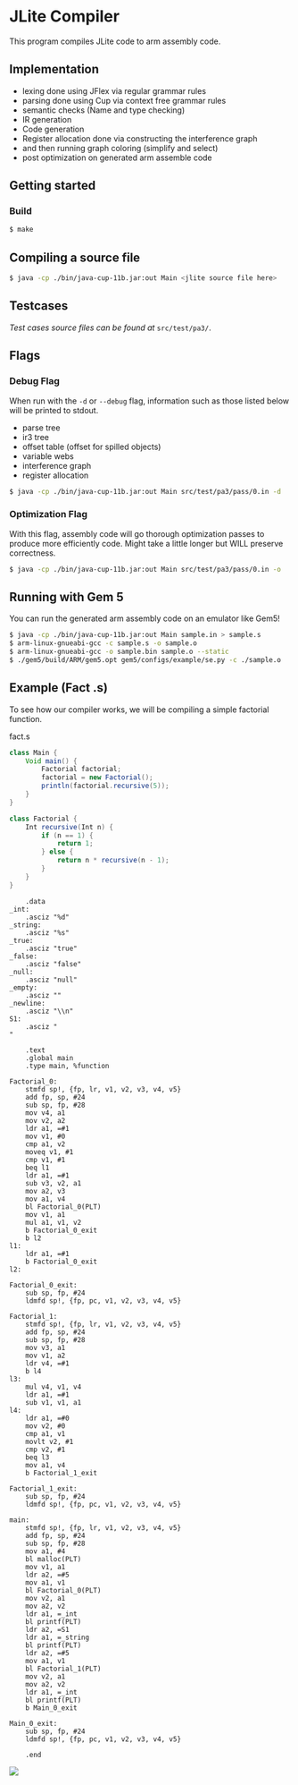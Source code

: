 # JLite Compiler

This program compiles JLite code to arm assembly code.

## Implementation
- lexing done using JFlex via regular grammar rules
- parsing done using Cup via context free grammar rules
- semantic checks (Name and type checking)
- IR generation
- Code generation
- Register allocation done via constructing the interference graph 
- and then running graph coloring (simplify and select)
- post optimization on generated arm assemble code

## Getting started

### Build
````bash
$ make
````

## Compiling a source file
```bash
$ java -cp ./bin/java-cup-11b.jar:out Main <jlite source file here>
```
## Testcases
*Test cases source files can be found at* `src/test/pa3/`.

## Flags

### Debug Flag
When run with the `-d` or `--debug` flag, information such as those listed below will be printed to stdout.
- parse tree
- ir3 tree
- offset table (offset for spilled objects)
- variable webs
- interference graph
- register allocation

```bash
$ java -cp ./bin/java-cup-11b.jar:out Main src/test/pa3/pass/0.in -d
```

### Optimization Flag
With this flag, assembly code will go thorough optimization passes to produce more efficiently code.
Might take a little longer but WILL preserve correctness.
```bash
$ java -cp ./bin/java-cup-11b.jar:out Main src/test/pa3/pass/0.in -o
```

## Running with Gem 5
You can run the generated arm assembly code on an emulator like Gem5!

```bash
$ java -cp ./bin/java-cup-11b.jar:out Main sample.in > sample.s
$ arm-linux-gnueabi-gcc -c sample.s -o sample.o
$ arm-linux-gnueabi-gcc -o sample.bin sample.o --static
$ ./gem5/build/ARM/gem5.opt gem5/configs/example/se.py -c ./sample.o
```


## Example (Fact .s)
To see how our compiler works, we will be compiling a simple factorial function.

fact.s
```java
class Main {
    Void main() {
        Factorial factorial;
        factorial = new Factorial();
        println(factorial.recursive(5));
    }
}

class Factorial {
    Int recursive(Int n) {
        if (n == 1) {
            return 1;
        } else {
            return n * recursive(n - 1);
        }
    }
}
```

```$arm
    .data
_int:
    .asciz "%d"
_string:
    .asciz "%s"
_true:
    .asciz "true"
_false:
    .asciz "false"
_null:
    .asciz "null"
_empty:
    .asciz ""
_newline:
    .asciz "\\n"
S1:
    .asciz "
"

    .text
    .global main
    .type main, %function

Factorial_0:
    stmfd sp!, {fp, lr, v1, v2, v3, v4, v5}
    add fp, sp, #24
    sub sp, fp, #28
    mov v4, a1
    mov v2, a2
    ldr a1, =#1
    mov v1, #0
    cmp a1, v2
    moveq v1, #1
    cmp v1, #1
    beq l1
    ldr a1, =#1
    sub v3, v2, a1
    mov a2, v3
    mov a1, v4
    bl Factorial_0(PLT)
    mov v1, a1
    mul a1, v1, v2
    b Factorial_0_exit
    b l2
l1:
    ldr a1, =#1
    b Factorial_0_exit
l2:

Factorial_0_exit:
    sub sp, fp, #24
    ldmfd sp!, {fp, pc, v1, v2, v3, v4, v5}

Factorial_1:
    stmfd sp!, {fp, lr, v1, v2, v3, v4, v5}
    add fp, sp, #24
    sub sp, fp, #28
    mov v3, a1
    mov v1, a2
    ldr v4, =#1
    b l4
l3:
    mul v4, v1, v4
    ldr a1, =#1
    sub v1, v1, a1
l4:
    ldr a1, =#0
    mov v2, #0
    cmp a1, v1
    movlt v2, #1
    cmp v2, #1
    beq l3
    mov a1, v4
    b Factorial_1_exit

Factorial_1_exit:
    sub sp, fp, #24
    ldmfd sp!, {fp, pc, v1, v2, v3, v4, v5}

main:
    stmfd sp!, {fp, lr, v1, v2, v3, v4, v5}
    add fp, sp, #24
    sub sp, fp, #28
    mov a1, #4
    bl malloc(PLT)
    mov v1, a1
    ldr a2, =#5
    mov a1, v1
    bl Factorial_0(PLT)
    mov v2, a1
    mov a2, v2
    ldr a1, =_int
    bl printf(PLT)
    ldr a2, =S1
    ldr a1, =_string
    bl printf(PLT)
    ldr a2, =#5
    mov a1, v1
    bl Factorial_1(PLT)
    mov v2, a1
    mov a2, v2
    ldr a1, =_int
    bl printf(PLT)
    b Main_0_exit

Main_0_exit:
    sub sp, fp, #24
    ldmfd sp!, {fp, pc, v1, v2, v3, v4, v5}

    .end

```
![](https://i.imgur.com/3thH3pg.png)




